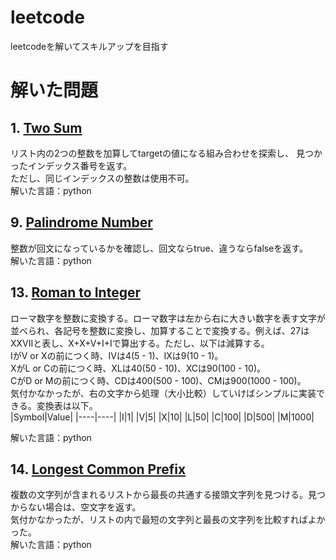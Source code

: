 # leetcode
leetcodeを解いてスキルアップを目指す

# 解いた問題
## 1. <a href="https://leetcode.com/problems/two-sum/">Two Sum</a>
リスト内の2つの整数を加算してtargetの値になる組み合わせを探索し、
見つかったインデックス番号を返す。<br>
ただし、同じインデックスの整数は使用不可。<br>
解いた言語：python

## 9. <a href="https://leetcode.com/problems/palindrome-number/">Palindrome Number</a>
整数が回文になっているかを確認し、回文ならtrue、違うならfalseを返す。<br>
解いた言語：python

## 13. <a href="https://leetcode.com/problems/roman-to-integer/description/">Roman to Integer</a>
ローマ数字を整数に変換する。ローマ数字は左から右に大きい数字を表す文字が並べられ、各記号を整数に変換し、加算することで変換する。例えば、27はXXVIIと表し、X+X+V+I+Iで算出する。ただし、以下は減算する。<br>
IがV or Xの前につく時、IVは4(5 - 1)、IXは9(10 - 1)。<br>
XがL or Cの前につく時、XLは40(50 - 10)、XCは90(100 - 10)。<br>
CがD or Mの前につく時、CDは400(500 - 100)、CMは900(1000 - 100)。<br>
気付かなかったが、右の文字から処理（大小比較）していけばシンプルに実装できる。変換表は以下。<br>
|Symbol|Value|
|----|----|
|I|1|
|V|5|
|X|10|
|L|50|
|C|100|
|D|500|
|M|1000|

解いた言語：python

## 14. <a href="https://leetcode.com/problems/longest-common-prefix/description/">Longest Common Prefix
</a>
複数の文字列が含まれるリストから最長の共通する接頭文字列を見つける。見つからない場合は、空文字を返す。<br>
気付かなかったが、リストの内で最短の文字列と最長の文字列を比較すればよかった。<br>
解いた言語：python
